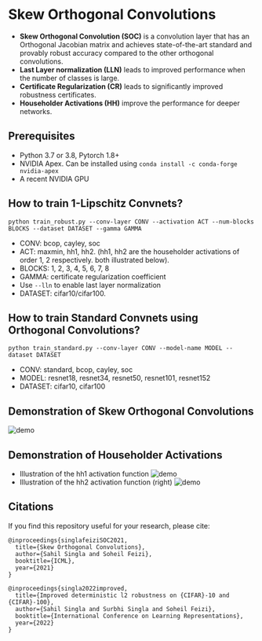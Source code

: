 # Skew Orthogonal Convolutions

+ **Skew Orthogonal Convolution (SOC)** is a convolution layer that has an Orthogonal Jacobian matrix and achieves state-of-the-art standard and provably robust accuracy compared to the other orthogonal convolutions. 
+ **Last Layer normalization (LLN)** leads to improved performance when the number of classes is large.
+ **Certificate Regularization (CR)** leads to significantly improved robustness certificates.
+ **Householder Activations (HH)** improve the performance for deeper networks.

## Prerequisites

+ Python 3.7 or 3.8, Pytorch 1.8+
+ NVIDIA Apex. Can be installed using ```conda install -c conda-forge nvidia-apex```
+ A recent NVIDIA GPU

## How to train 1-Lipschitz Convnets?

```python train_robust.py --conv-layer CONV --activation ACT --num-blocks BLOCKS --dataset DATASET --gamma GAMMA```
+ CONV: bcop, cayley, soc
+ ACT: maxmin, hh1, hh2. (hh1, hh2 are the householder activations of order 1, 2 respectively. both illustrated below).
+ BLOCKS: 1, 2, 3, 4, 5, 6, 7, 8
+ GAMMA: certificate regularization coefficient
+ Use ```--lln``` to enable last layer normalization
+ DATASET: cifar10/cifar100.

## How to train Standard Convnets using Orthogonal Convolutions?
```python train_standard.py --conv-layer CONV --model-name MODEL --dataset DATASET```
+ CONV: standard, bcop, cayley, soc
+ MODEL: resnet18, resnet34, resnet50, resnet101, resnet152
+ DATASET: cifar10, cifar100

## Demonstration of Skew Orthogonal Convolutions

![demo](./figures/SOC_demo.png)

## Demonstration of Householder Activations
+ Illustration of the hh1 activation function
![demo](./figures/hh1_demo.png)
+ Illustration of the hh2 activation function (right)
![demo](./figures/hh2_demo.png)


## Citations
If you find this repository useful for your research, please cite:

```
@inproceedings{singlafeiziSOC2021,
  title={Skew Orthogonal Convolutions},
  author={Sahil Singla and Soheil Feizi},
  booktitle={ICML},
  year={2021}
}

@inproceedings{singla2022improved,
  title={Improved deterministic l2 robustness on {CIFAR}-10 and {CIFAR}-100},
  author={Sahil Singla and Surbhi Singla and Soheil Feizi},
  booktitle={International Conference on Learning Representations},
  year={2022}
}
```

